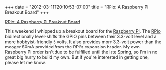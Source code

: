 ﻿+++
date = "2012-03-11T20:10:53-07:00"
title = "RPio: A Raspberry Pi Breakout Board"
+++


[RPio: A Raspberry Pi Breakout Board](https://github.com/sowbug/rpio)  

This weekend I whipped up a breakout board for the [Raspberry
Pi](http://www.raspberrypi.org/). The [RPio](https://github.com/sowbug/rpio)
bidirectionally level-shifts the GPIO pins between their 3.3-volt level and a
more hobbyist-friendly 5 volts. It also provides more 3.3-volt power than the
meager 50mA provided from the RPi's expansion header. My own Raspberry Pi
order isn't due to be fulfilled until the late Spring, so I'm in no great big
hurry to build my own. But if you're interested in getting one, please let me
know.

